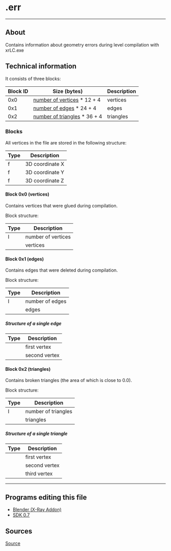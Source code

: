 # .err

___

## About

Contains information about geometry errors during level compilation with xrLC.exe

## Technical information

It consists of three blocks:

| Block ID | Size (bytes) | Description |
---|---|---|
| 0x0 | [number of vertices](#block-0x0-vertices) * 12 + 4 | vertices |
| 0x1 | [number of edges](#block-0x1-edges) * 24 + 4 | edges |
| 0x2 | [number of triangles](#block-0x2-triangles) * 36 + 4 | triangles |

### Blocks

All vertices in the file are stored in the following structure:

| Type | Description |
---|---|
| f | 3D coordinate X |
| f | 3D coordinate Y |
| f | 3D coordinate Z |

#### Block 0x0 (vertices)

Contains vertices that were glued during compilation.

Block structure:

| Type | Description |
---|---|
| I | number of vertices |
|  | vertices |

#### Block 0x1 (edges)

Contains edges that were deleted during compilation.

Block structure:

| Type | Description |
---|---|
| I | number of edges |
|  | edges |

##### Structure of a single edge

| Type | Description |
---|---|
|  | first vertex |
|  | second vertex |

#### Block 0x2 (triangles)

Contains broken triangles (the area of which is close to 0.0).

Block structure:

| Type | Description |
---|---|
| I | number of triangles |
|  | triangles |

##### Structure of a single triangle

| Type | Description |
---|---|
|  | first vertex |
|  | second vertex |
|  | third vertex |

___

## Programs editing this file

- [Blender (X-Ray Addon)](../../blender/index.html)
- [SDK 0.7](../../sdk/index.html)

## Sources

[Source](http://stalkerin.gameru.net/wiki/index.php?title=%D0%A4%D0%BE%D1%80%D0%BC%D0%B0%D1%82_%D1%84%D0%B0%D0%B9%D0%BB%D0%BE%D0%B2_*.err)
